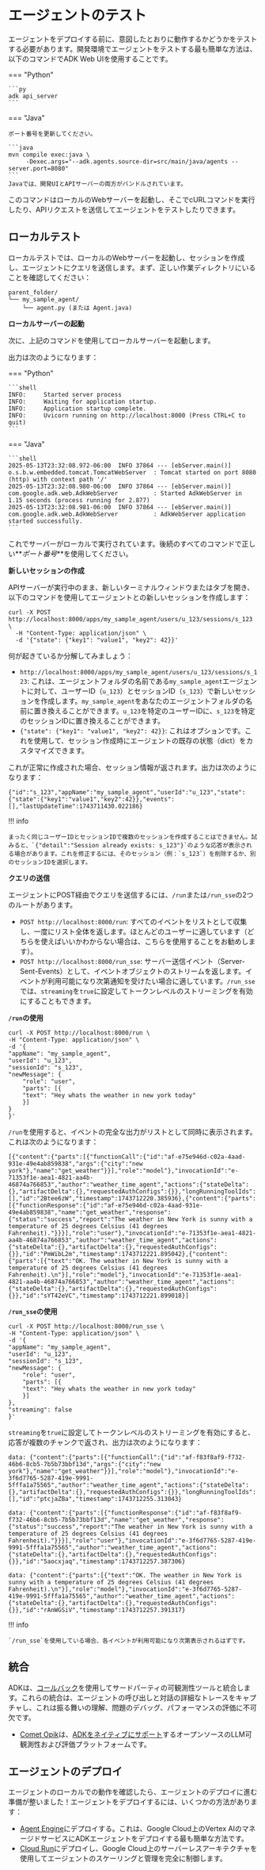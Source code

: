 # エージェントのテスト

エージェントをデプロイする前に、意図したとおりに動作するかどうかをテストする必要があります。開発環境でエージェントをテストする最も簡単な方法は、以下のコマンドでADK Web UIを使用することです。

=== "Python"

    ```py
    adk api_server
    ```

=== "Java"

    ポート番号を更新してください。

    ```java
    mvn compile exec:java \
         -Dexec.args="--adk.agents.source-dir=src/main/java/agents --server.port=8080"
    ```
    Javaでは、開発UIとAPIサーバーの両方がバンドルされています。

このコマンドはローカルのWebサーバーを起動し、そこでcURLコマンドを実行したり、APIリクエストを送信してエージェントをテストしたりできます。

## ローカルテスト

ローカルテストでは、ローカルのWebサーバーを起動し、セッションを作成し、エージェントにクエリを送信します。まず、正しい作業ディレクトリにいることを確認してください：

```console
parent_folder/
└── my_sample_agent/
    └── agent.py (または Agent.java)
```

**ローカルサーバーの起動**

次に、上記のコマンドを使用してローカルサーバーを起動します。

出力は次のようになります：

=== "Python"

    ```shell
    INFO:     Started server process
    INFO:     Waiting for application startup.
    INFO:     Application startup complete.
    INFO:     Uvicorn running on http://localhost:8000 (Press CTRL+C to quit)
    ```

=== "Java"

    ```shell
    2025-05-13T23:32:08.972-06:00  INFO 37864 --- [ebServer.main()] o.s.b.w.embedded.tomcat.TomcatWebServer  : Tomcat started on port 8080 (http) with context path '/'
    2025-05-13T23:32:08.980-06:00  INFO 37864 --- [ebServer.main()] com.google.adk.web.AdkWebServer          : Started AdkWebServer in 1.15 seconds (process running for 2.877)
    2025-05-13T23:32:08.981-06:00  INFO 37864 --- [ebServer.main()] com.google.adk.web.AdkWebServer          : AdkWebServer application started successfully.
    ```

これでサーバーがローカルで実行されています。後続のすべてのコマンドで正しい**_ポート番号_**を使用してください。

**新しいセッションの作成**

APIサーバーが実行中のまま、新しいターミナルウィンドウまたはタブを開き、以下のコマンドを使用してエージェントとの新しいセッションを作成します：

```shell
curl -X POST http://localhost:8000/apps/my_sample_agent/users/u_123/sessions/s_123 \
  -H "Content-Type: application/json" \
  -d '{"state": {"key1": "value1", "key2": 42}}'
```

何が起きているか分解してみましょう：

*   `http://localhost:8000/apps/my_sample_agent/users/u_123/sessions/s_123`: これは、エージェントフォルダの名前である`my_sample_agent`エージェントに対して、ユーザーID（`u_123`）とセッションID（`s_123`）で新しいセッションを作成します。`my_sample_agent`をあなたのエージェントフォルダの名前に置き換えることができます。`u_123`を特定のユーザーIDに、`s_123`を特定のセッションIDに置き換えることができます。
*   `{"state": {"key1": "value1", "key2": 42}}`: これはオプションです。これを使用して、セッション作成時にエージェントの既存の状態（dict）をカスタマイズできます。

これが正常に作成された場合、セッション情報が返されます。出力は次のようになります：

```shell
{"id":"s_123","appName":"my_sample_agent","userId":"u_123","state":{"state":{"key1":"value1","key2":42}},"events":[],"lastUpdateTime":1743711430.022186}
```

!!! info

    まったく同じユーザーIDとセッションIDで複数のセッションを作成することはできません。試みると、`{"detail":"Session already exists: s_123"}`のような応答が表示される場合があります。これを修正するには、そのセッション（例：`s_123`）を削除するか、別のセッションIDを選択します。

**クエリの送信**

エージェントにPOST経由でクエリを送信するには、`/run`または`/run_sse`の2つのルートがあります。

*   `POST http://localhost:8000/run`: すべてのイベントをリストとして収集し、一度にリスト全体を返します。ほとんどのユーザーに適しています（どちらを使えばいいかわからない場合は、こちらを使用することをお勧めします）。
*   `POST http://localhost:8000/run_sse`: サーバー送信イベント（Server-Sent-Events）として、イベントオブジェクトのストリームを返します。イベントが利用可能になり次第通知を受けたい場合に適しています。`/run_sse`では、`streaming`を`true`に設定してトークンレベルのストリーミングを有効にすることもできます。

**`/run`の使用**

```shell
curl -X POST http://localhost:8000/run \
-H "Content-Type: application/json" \
-d '{
"appName": "my_sample_agent",
"userId": "u_123",
"sessionId": "s_123",
"newMessage": {
    "role": "user",
    "parts": [{
    "text": "Hey whats the weather in new york today"
    }]
}
}'
```

`/run`を使用すると、イベントの完全な出力がリストとして同時に表示されます。これは次のようになります：

```shell
[{"content":{"parts":[{"functionCall":{"id":"af-e75e946d-c02a-4aad-931e-49e4ab859838","args":{"city":"new york"},"name":"get_weather"}}],"role":"model"},"invocationId":"e-71353f1e-aea1-4821-aa4b-46874a766853","author":"weather_time_agent","actions":{"stateDelta":{},"artifactDelta":{},"requestedAuthConfigs":{}},"longRunningToolIds":[],"id":"2Btee6zW","timestamp":1743712220.385936},{"content":{"parts":[{"functionResponse":{"id":"af-e75e946d-c02a-4aad-931e-49e4ab859838","name":"get_weather","response":{"status":"success","report":"The weather in New York is sunny with a temperature of 25 degrees Celsius (41 degrees Fahrenheit)."}}}],"role":"user"},"invocationId":"e-71353f1e-aea1-4821-aa4b-46874a766853","author":"weather_time_agent","actions":{"stateDelta":{},"artifactDelta":{},"requestedAuthConfigs":{}},"id":"PmWibL2m","timestamp":1743712221.895042},{"content":{"parts":[{"text":"OK. The weather in New York is sunny with a temperature of 25 degrees Celsius (41 degrees Fahrenheit).\n"}],"role":"model"},"invocationId":"e-71353f1e-aea1-4821-aa4b-46874a766853","author":"weather_time_agent","actions":{"stateDelta":{},"artifactDelta":{},"requestedAuthConfigs":{}},"id":"sYT42eVC","timestamp":1743712221.899018}]
```

**`/run_sse`の使用**

```shell
curl -X POST http://localhost:8000/run_sse \
-H "Content-Type: application/json" \
-d '{
"appName": "my_sample_agent",
"userId": "u_123",
"sessionId": "s_123",
"newMessage": {
    "role": "user",
    "parts": [{
    "text": "Hey whats the weather in new york today"
    }]
},
"streaming": false
}'
```

`streaming`を`true`に設定してトークンレベルのストリーミングを有効にすると、応答が複数のチャンクで返され、出力は次のようになります：

```shell
data: {"content":{"parts":[{"functionCall":{"id":"af-f83f8af9-f732-46b6-8cb5-7b5b73bbf13d","args":{"city":"new york"},"name":"get_weather"}}],"role":"model"},"invocationId":"e-3f6d7765-5287-419e-9991-5fffa1a75565","author":"weather_time_agent","actions":{"stateDelta":{},"artifactDelta":{},"requestedAuthConfigs":{}},"longRunningToolIds":[],"id":"ptcjaZBa","timestamp":1743712255.313043}

data: {"content":{"parts":[{"functionResponse":{"id":"af-f83f8af9-f732-46b6-8cb5-7b5b73bbf13d","name":"get_weather","response":{"status":"success","report":"The weather in New York is sunny with a temperature of 25 degrees Celsius (41 degrees Fahrenheit)."}}}],"role":"user"},"invocationId":"e-3f6d7765-5287-419e-9991-5fffa1a75565","author":"weather_time_agent","actions":{"stateDelta":{},"artifactDelta":{},"requestedAuthConfigs":{}},"id":"5aocxjaq","timestamp":1743712257.387306}

data: {"content":{"parts":[{"text":"OK. The weather in New York is sunny with a temperature of 25 degrees Celsius (41 degrees Fahrenheit).\n"}],"role":"model"},"invocationId":"e-3f6d7765-5287-419e-9991-5fffa1a75565","author":"weather_time_agent","actions":{"stateDelta":{},"artifactDelta":{},"requestedAuthConfigs":{}},"id":"rAnWGSiV","timestamp":1743712257.391317}
```

!!! info

    `/run_sse`を使用している場合、各イベントが利用可能になり次第表示されるはずです。

## 統合

ADKは、[コールバック](../callbacks/index.md)を使用してサードパーティの可観測性ツールと統合します。これらの統合は、エージェントの呼び出しと対話の詳細なトレースをキャプチャし、これは振る舞いの理解、問題のデバッグ、パフォーマンスの評価に不可欠です。

*   [Comet Opik](https://github.com/comet-ml/opik)は、[ADKをネイティブにサポート](https://www.comet.com/docs/opik/tracing/integrations/adk)するオープンソースのLLM可観測性および評価プラットフォームです。

## エージェントのデプロイ

エージェントのローカルでの動作を確認したら、エージェントのデプロイに進む準備が整いました！エージェントをデプロイするには、いくつかの方法があります：

*   [Agent Engine](../deploy/agent-engine.md)にデプロイする。これは、Google Cloud上のVertex AIのマネージドサービスにADKエージェントをデプロイする最も簡単な方法です。
*   [Cloud Run](../deploy/cloud-run.md)にデプロイし、Google Cloud上のサーバーレスアーキテクチャを使用してエージェントのスケーリングと管理を完全に制御します。